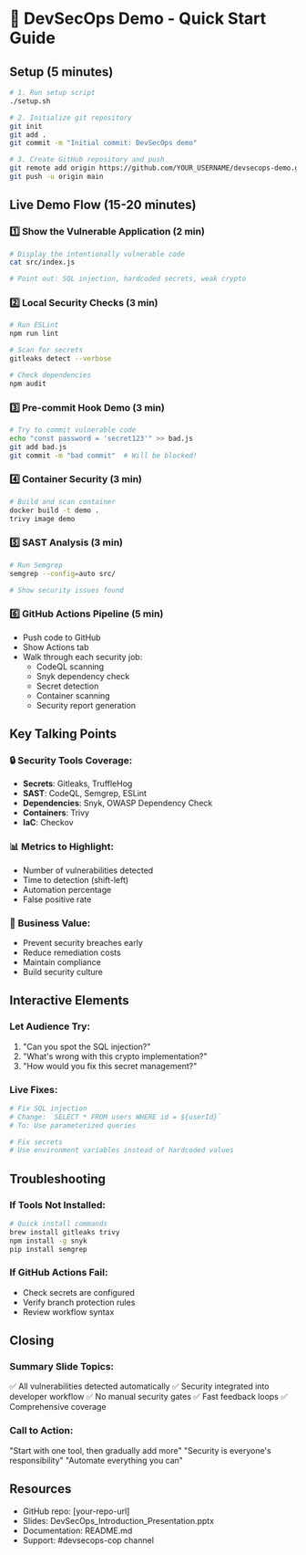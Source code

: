 # 🚀 DevSecOps Demo - Quick Start Guide

## Setup (5 minutes)
```bash
# 1. Run setup script
./setup.sh

# 2. Initialize git repository
git init
git add .
git commit -m "Initial commit: DevSecOps demo"

# 3. Create GitHub repository and push
git remote add origin https://github.com/YOUR_USERNAME/devsecops-demo.git
git push -u origin main
```

## Live Demo Flow (15-20 minutes)

### 1️⃣ Show the Vulnerable Application (2 min)
```bash
# Display the intentionally vulnerable code
cat src/index.js

# Point out: SQL injection, hardcoded secrets, weak crypto
```

### 2️⃣ Local Security Checks (3 min)
```bash
# Run ESLint
npm run lint

# Scan for secrets
gitleaks detect --verbose

# Check dependencies
npm audit
```

### 3️⃣ Pre-commit Hook Demo (3 min)
```bash
# Try to commit vulnerable code
echo "const password = 'secret123'" >> bad.js
git add bad.js
git commit -m "bad commit"  # Will be blocked!
```

### 4️⃣ Container Security (3 min)
```bash
# Build and scan container
docker build -t demo .
trivy image demo
```

### 5️⃣ SAST Analysis (3 min)
```bash
# Run Semgrep
semgrep --config=auto src/

# Show security issues found
```

### 6️⃣ GitHub Actions Pipeline (5 min)
- Push code to GitHub
- Show Actions tab
- Walk through each security job:
  - CodeQL scanning
  - Snyk dependency check
  - Secret detection
  - Container scanning
  - Security report generation

## Key Talking Points

### 🔒 Security Tools Coverage:
- **Secrets**: Gitleaks, TruffleHog
- **SAST**: CodeQL, Semgrep, ESLint
- **Dependencies**: Snyk, OWASP Dependency Check
- **Containers**: Trivy
- **IaC**: Checkov

### 📊 Metrics to Highlight:
- Number of vulnerabilities detected
- Time to detection (shift-left)
- Automation percentage
- False positive rate

### 🎯 Business Value:
- Prevent security breaches early
- Reduce remediation costs
- Maintain compliance
- Build security culture

## Interactive Elements

### Let Audience Try:
1. "Can you spot the SQL injection?"
2. "What's wrong with this crypto implementation?"
3. "How would you fix this secret management?"

### Live Fixes:
```bash
# Fix SQL injection
# Change: `SELECT * FROM users WHERE id = ${userId}`
# To: Use parameterized queries

# Fix secrets
# Use environment variables instead of hardcoded values
```

## Troubleshooting

### If Tools Not Installed:
```bash
# Quick install commands
brew install gitleaks trivy
npm install -g snyk
pip install semgrep
```

### If GitHub Actions Fail:
- Check secrets are configured
- Verify branch protection rules
- Review workflow syntax

## Closing

### Summary Slide Topics:
✅ All vulnerabilities detected automatically
✅ Security integrated into developer workflow
✅ No manual security gates
✅ Fast feedback loops
✅ Comprehensive coverage

### Call to Action:
"Start with one tool, then gradually add more"
"Security is everyone's responsibility"
"Automate everything you can"

## Resources
- GitHub repo: [your-repo-url]
- Slides: DevSecOps_Introduction_Presentation.pptx
- Documentation: README.md
- Support: #devsecops-cop channel
